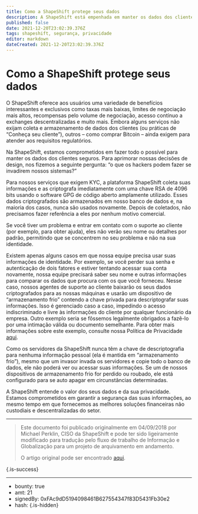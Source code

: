 ```yaml
---
title: Como a ShapeShift protege seus dados
description: A ShapeShift está empenhada em manter os dados dos clientes seguros.
published: false
date: 2021-12-20T23:02:39.376Z
tags: shapeshift, segurança, privacidade
editor: markdown
dateCreated: 2021-12-20T23:02:39.376Z
---
```


# Como a ShapeShift protege seus dados

O ShapeShift oferece aos usuários uma variedade de benefícios interessantes e exclusivos como taxas mais baixas, limites de negociação mais altos, recompensas pelo volume de negociação, acesso contínuo a exchanges descentralizadas e muito mais. Embora alguns serviços não exijam coleta e armazenamento de dados dos clientes (ou práticas de “Conheça seu cliente”), outros – como comprar Bitcoin – ainda exigem para atender aos requisitos regulatórios.

Na ShapeShift, estamos comprometidos em fazer todo o possível para manter os dados dos clientes seguros. Para aprimorar nossas decisões de design, nos fizemos a seguinte pergunta: “o que os hackers podem fazer se invadirem nossos sistemas?”

Para nossos serviços que exigem KYC, a plataforma ShapeShift coleta suas informações e as criptografa imediatamente com uma chave RSA de 4096 bits usando o software GPG de código aberto amplamente utilizado. Esses dados criptografados são armazenados em nosso banco de dados e, na maioria dos casos, nunca são usados ​​novamente. Depois de coletados, não precisamos fazer referência a eles por nenhum motivo comercial.

Se você tiver um problema e entrar em contato com o suporte ao cliente (por exemplo, para obter ajuda), eles não verão seu nome ou detalhes por padrão, permitindo que se concentrem no seu problema e não na sua identidade.

Existem apenas alguns casos em que nossa equipe precisa usar suas informações de identidade. Por exemplo, se você perder sua senha e autenticação de dois fatores e estiver tentando acessar sua conta novamente, nossa equipe precisará saber seu nome e outras informações para comparar os dados que procura com os que você forneceu. Nesse caso, nossos agentes de suporte ao cliente baixarão os seus dados criptografados para as nossas máquinas e usarão um dispositivo de “armazenamento frio” contendo a chave privada para descriptografar suas informações. Isso é gerenciado caso a caso, impedindo o acesso indiscriminado e livre às informações do cliente por qualquer funcionário da empresa. Outro exemplo seria se fôssemos legalmente obrigados a fazê-lo por uma intimação válida ou documento semelhante. Para obter mais informações sobre este exemplo, consulte nossa Política de Privacidade [aqui](https://shapeshift.com/privacy).

Como os servidores da ShapeShift nunca têm a chave de descriptografia para nenhuma informação pessoal (ela é mantida em “armazenamento frio”), mesmo que um invasor invada os servidores e copie todo o banco de dados, ele não poderá ver ou acessar suas informações. Se um de nossos dispositivos de armazenamento frio for perdido ou roubado, ele está configurado para se auto apagar em circunstâncias determinadas.

A ShapeShift entende o valor dos seus dados e da sua privacidade. Estamos comprometidos em garantir a segurança das suas informações, ao mesmo tempo em que fornecemos as melhores soluções financeiras não custodiais e descentralizadas do setor.<br/>

---

> Este documento foi publicado originalmente em 04/09/2018 por Michael Perklin, CISO da ShapeShift e pode ter sido ligeiramente modificado para tradução pelo fluxo de trabalho de Informação e Globalização para um projeto de arquivamento em andamento.
>
> O artigo original pode ser encontrado [aqui](https://shapeshift.com/library/how-shapeshift-protects-your-data).

{.is-success}

---

- bounty: true
- amt: 21
- signedBy: 0xFAc9dD5194098461B627554347f83D5431Fb30e2
- hash: 
{.is-hidden}
